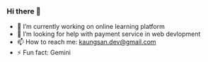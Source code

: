 ### Hi there 👋

- 🔭 I’m currently working on online learning platform
- 🤔 I’m looking for help with payment service in web devlopment
- 📫 How to reach me: kaungsan.dev@gmail.com 
- ⚡ Fun fact: Gemini

